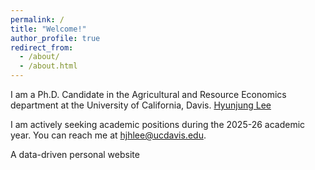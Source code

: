 ```yaml
---
permalink: /
title: "Welcome!"
author_profile: true
redirect_from: 
  - /about/
  - /about.html
---
```

I am a Ph.D. Candidate in the Agricultural and Resource Economics department at the University of California, Davis. [Hyunjung Lee](https://are.ucdavis.edu/people/grad-students/phd/hyun-jung-lee/) 

I am actively seeking academic positions during the 2025-26 academic year. You can reach me at hjhlee@ucdavis.edu.

A data-driven personal website

